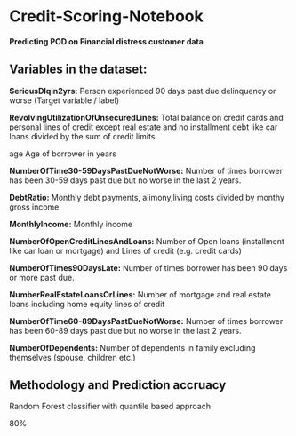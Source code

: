 # Credit-Scoring-Notebook
#### Predicting POD on Financial distress customer data 

## Variables in the dataset:


**SeriousDlqin2yrs:** Person experienced 90 days past due delinquency or worse (Target variable / label)

**RevolvingUtilizationOfUnsecuredLines:** Total balance on credit cards and personal lines of credit except real estate and no installment debt like car loans divided by the sum of credit limits

age Age of borrower in years

**NumberOfTime30-59DaysPastDueNotWorse:** Number of times borrower has been 30-59 days past due but no worse in the last 2 years.

**DebtRatio:** Monthly debt payments, alimony,living costs divided by monthy gross income

**MonthlyIncome:** Monthly income

**NumberOfOpenCreditLinesAndLoans:** Number of Open loans (installment like car loan or mortgage) and Lines of credit (e.g. credit cards)

**NumberOfTimes90DaysLate:** Number of times borrower has been 90 days or more past due.

**NumberRealEstateLoansOrLines:** Number of mortgage and real estate loans including home equity lines of credit

**NumberOfTime60-89DaysPastDueNotWorse:** Number of times borrower has been 60-89 days past due but no worse in the last 2 years.

**NumberOfDependents:** Number of dependents in family excluding themselves (spouse, children etc.)


## Methodology and Prediction accruacy

Random Forest classifier with quantile based approach

80%
